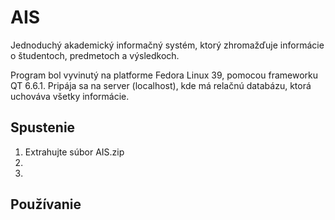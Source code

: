 # AIS
Jednoduchý akademický informačný systém, ktorý zhromažďuje informácie
o študentoch, predmetoch a výsledkoch.

Program bol vyvinutý na platforme Fedora Linux 39, pomocou frameworku QT 6.6.1. Pripája sa na server (localhost), kde má relačnú databázu, ktorá uchováva všetky informácie.
## Spustenie

1. Extrahujte súbor AIS.zip
2. 
3. 
## Používanie
